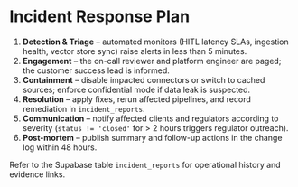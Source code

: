 # Incident Response Plan

1. **Detection & Triage** – automated monitors (HITL latency SLAs, ingestion health, vector store sync) raise alerts in less than 5 minutes.
2. **Engagement** – the on-call reviewer and platform engineer are paged; the customer success lead is informed.
3. **Containment** – disable impacted connectors or switch to cached sources; enforce confidential mode if data leak is suspected.
4. **Resolution** – apply fixes, rerun affected pipelines, and record remediation in `incident_reports`.
5. **Communication** – notify affected clients and regulators according to severity (`status != 'closed'` for > 2 hours triggers regulator outreach).
6. **Post-mortem** – publish summary and follow-up actions in the change log within 48 hours.

Refer to the Supabase table `incident_reports` for operational history and evidence links.
